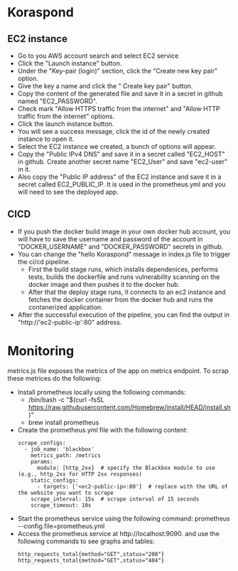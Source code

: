 # Koraspond
## EC2 instance
- Go to you AWS account search and select EC2 service
- Click the "Launch instance" button.
- Under the "Key-pair (login)" section, click the "Create new key pair" option.
- Give the key a name and click the " Create key pair" button.
- Copy the content of the generated file and save it in a secret in github named "EC2_PASSWORD".
- Check mark "Allow HTTPS traffic from the internet" and "Allow HTTP traffic from the internet" options.
- Click the launch instance button.
- You will see a success message, click the id of the newly created instance to open it.
- Select the EC2 instance we created, a bunch of options will appear.
- Copy the "Public IPv4 DNS" and save it in a secret called "EC2_HOST" in github. Create another secret name "EC2_User" and save "ec2-user" in it.
- Also copy the "Public IP address" of the EC2 instance and save it in a secret called EC2_PUBLIC_IP. It is used in the prometheus.yml and you will need to see the deployed app.

## CICD
- If you push the docker build image in your own docker hub account, you will have to save the username and password of the account in "DOCKER_USERNAME" and "DOCKER_PASSWORD" secrets in github.
- You can change the "hello Koraspond" message in index.js file to trigger the ci/cd pipeline.
  - First the build stage runs, which installs dependenices, performs tests, builds the dockerfile and runs vulnerability scanning on the docker image and then pushes it to the docker hub.
  - After that the deploy stage runs, it connects to an ec2 instance and fetches the docker container from the docker hub and runs the contanerized application.
- After the successful execution of the pipeline, you can find the output in "http://'ec2-public-ip':80" address.

# Monitoring
metrics.js file exposes the metrics of the app on metrics endpoint. To scrap these metrices do the following:
- Install prometheus locally using the following commands:
    - /bin/bash -c "$(curl -fsSL https://raw.githubusercontent.com/Homebrew/install/HEAD/install.sh)"
    - brew install prometheus
- Create the prometheus.yml file with the following content:
  ```
  scrape_configs:
    - job_name: 'blackbox'
      metrics_path: /metrics
      params:
        module: [http_2xx]  # specify the Blackbox module to use (e.g., http_2xx for HTTP 2xx responses)
      static_configs:
        - targets: ['<ec2-public-ip>:80']  # replace with the URL of the website you want to scrape
      scrape_interval: 15s  # scrape interval of 15 seconds
      scrape_timeout: 10s
   ```
- Start the prometheus service using the following command:
    prometheus --config.file=prometheus.yml
- Access the prometheus service at http://localhost:9090. and use the following commands to see graphs and tables:
  ```
  http_requests_total{method="GET",status="200"}
  http_requests_total{method="GET",status="404"}
  ```
